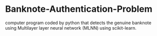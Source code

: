 # Banknote-Authentication-Problem
computer program coded by python that detects the genuine banknote  using Multilayer layer neural network (MLNN) using scikit-learn.
